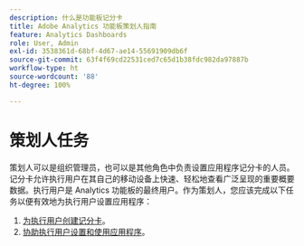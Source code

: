 ```yaml
---
description: 什么是功能板记分卡
title: Adobe Analytics 功能板策划人指南
feature: Analytics Dashboards
role: User, Admin
exl-id: 3538361d-68bf-4d67-ae14-55691909db6f
source-git-commit: 63f4f69cd22531ced7c65d1b38fdc982da97887b
workflow-type: ht
source-wordcount: '88'
ht-degree: 100%

---
```


# 策划人任务

策划人可以是组织管理员，也可以是其他角色中负责设置应用程序记分卡的人员。记分卡允许执行用户在其自己的移动设备上快速、轻松地查看广泛呈现的重要概要数据。执行用户是 Analytics 功能板的最终用户。作为策划人，您应该完成以下任务以便有效地为执行用户设置应用程序：

1. [为执行用户创建记分卡](/help/analyze/mobile-app/create-scorecard.md)。
1. [协助执行用户设置和使用应用程序](/help/analyze/mobile-app/set-up-execs.md)。



